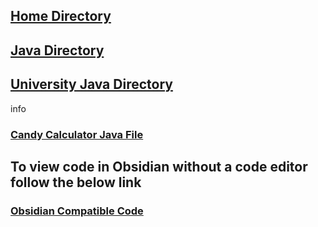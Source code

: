 ## [Home Directory](/CodeLanguages/ReadMe.md)
## [Java Directory](/CodeLanguages/Java/JavaContents.md)
## [University Java Directory](/CodeLanguages/Java/UniversityJavaFiles/ReadMe.md)

info
### [Candy Calculator Java File](candyCalculator.java)

## To view code in Obsidian without a code editor follow the below link

### [Obsidian Compatible Code](candyCalculator.md)